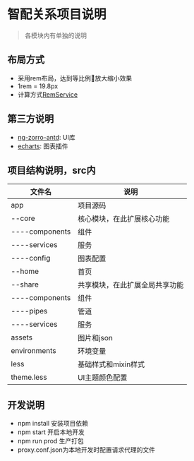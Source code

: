 # 智配关系项目说明

> 各模块内有单独的说明

## 布局方式

* 采用rem布局，达到等比例放大缩小效果
* 1rem = 19.8px
* 计算方式[RemService](./src/app/share/services/rem/rem.service.ts)

## 第三方说明

* [ng-zorro-antd](https://ng-zorro.github.io/docs/getting-started/zh): UI库
* [echarts](http://echarts.baidu.com/): 图表插件

## 项目结构说明，src内

|文件名|说明|
|--|--|
|app|项目源码|
|--core|核心模块，在此扩展核心功能|
|----components|组件|
|----services|服务|
|----config|图表配置|
|--home|首页|
|--share|共享模块，在此扩展全局共享功能|
|----components|组件|
|----pipes|管道|
|----services|服务|
|assets|图片和json|
|environments|环境变量|
|less|基础样式和mixin样式|
|theme.less|UI主题颜色配置|

## 开发说明

* npm install 安装项目依赖
* npm start 开启本地开发
* npm run prod 生产打包
* proxy.conf.json为本地开发时配置请求代理的文件